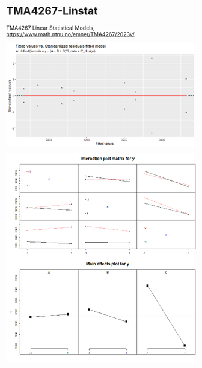 # TMA4267-Linstat
TMA4267 Linear Statistical Models, https://www.math.ntnu.no/emner/TMA4267/2023v/

![FitVal_vs_Residuals](FitVal_vs_Residuals.png)


![Interaction_plt_mx](Interaction_plt_mx.png)
![Main_effects_plt](Main_effects_plt.png)
